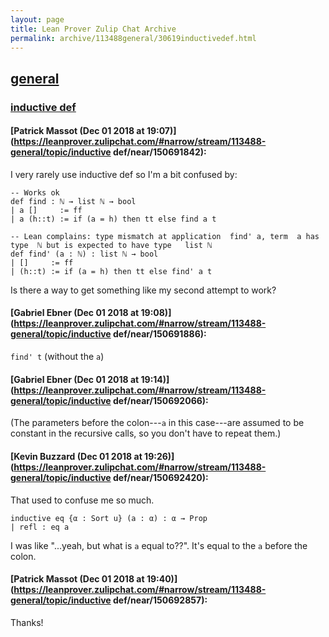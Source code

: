 ```yaml
---
layout: page
title: Lean Prover Zulip Chat Archive 
permalink: archive/113488general/30619inductivedef.html
---
```


## [general](index.html)
### [inductive def](30619inductivedef.html)

#### [Patrick Massot (Dec 01 2018 at 19:07)](https://leanprover.zulipchat.com/#narrow/stream/113488-general/topic/inductive def/near/150691842):
I very rarely use inductive def so I'm a bit confused by:
```lean
-- Works ok
def find : ℕ → list ℕ → bool
| a []     := ff
| a (h::t) := if (a = h) then tt else find a t

-- Lean complains: type mismatch at application  find' a, term  a has type  ℕ but is expected to have type   list ℕ
def find' (a : ℕ) : list ℕ → bool 
| []     := ff
| (h::t) := if (a = h) then tt else find' a t
```
Is there a way to get something like my second attempt to work?

#### [Gabriel Ebner (Dec 01 2018 at 19:08)](https://leanprover.zulipchat.com/#narrow/stream/113488-general/topic/inductive def/near/150691886):
`find' t` (without the `a`)

#### [Gabriel Ebner (Dec 01 2018 at 19:14)](https://leanprover.zulipchat.com/#narrow/stream/113488-general/topic/inductive def/near/150692066):
(The parameters before the colon---`a` in this case---are assumed to be constant in the recursive calls, so you don't have to repeat them.)

#### [Kevin Buzzard (Dec 01 2018 at 19:26)](https://leanprover.zulipchat.com/#narrow/stream/113488-general/topic/inductive def/near/150692420):
That used to confuse me so much. 

```lean
inductive eq {α : Sort u} (a : α) : α → Prop
| refl : eq a
```

I was like "...yeah, but what is `a` equal to??". It's equal to the `a` before the colon.

#### [Patrick Massot (Dec 01 2018 at 19:40)](https://leanprover.zulipchat.com/#narrow/stream/113488-general/topic/inductive def/near/150692857):
Thanks!

